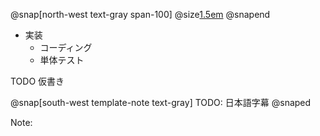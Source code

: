 @snap[north-west text-gray span-100]
@size[1.5em](Implementation)
@snapend

- 実装
    - コーディング
    - 単体テスト

TODO 仮書き

@snap[south-west template-note text-gray]
TODO: 日本語字幕
@snaped

Note: